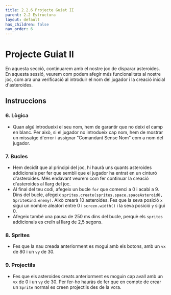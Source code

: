```yaml
---
title: 2.2.6 Projecte Guiat II
parent: 2.2 Estructura
layout: default
has_children: false
nav_order: 6
---
```


# Projecte Guiat II

En aquesta secció, continuarem amb el nostre joc de disparar asteroides. En aquesta sessió, veurem com podem afegir més funcionalitats al nostre joc, com ara una verificació al introduir el nom del jugador i la creació inicial d'asteroides.

## Instruccions

### 6. Lògica

- Quan algú introdueixi el seu nom, hem de garantir que no deixi el camp en blanc. Per això, si el jugador no introdueix cap nom, hem de mostrar un missatge d'error i assignar "Comandant Sense Nom" com a nom del jugador.

### 7. Bucles

- Hem decidit que al principi del joc, hi haurà uns quants asteroides addicionals per fer que sembli que el jugador ha entrat en un cinturó d'asteroides. Més endavant veurem com fer continuar la creació d'asteroides al llarg del joc.
- Al final del teu codi, afegeix un bucle `for` que comenci a 0 i acabi a 9. Dins del bucle, afegeix `sprites.create(sprites.space.spaceAsteroid0, SpriteKind.enemy)`. Això crearà 10 asteroides. Fes que la seva posició `x` sigui un nombre aleatori entre 0 i `screen.width()` i la seva posició `y` sigui 0.
- Afegeix també una pausa de 250 ms dins del bucle, perquè els `sprites` addicionals es creïn al llarg de 2,5 segons.

### 8. Sprites

- Fes que la nau creada anteriorment es mogui amb els botons, amb un `vx` de 80 i un `vy` de 30.

### 9. Projectils

- Fes que els asteroides creats anteriorment es moguin cap avall amb un `vx` de 0 i un `vy` de 30. Per fer-ho hauràs de fer que en compte de crear un `Sprite` normal es creen projectils des de la vora.
